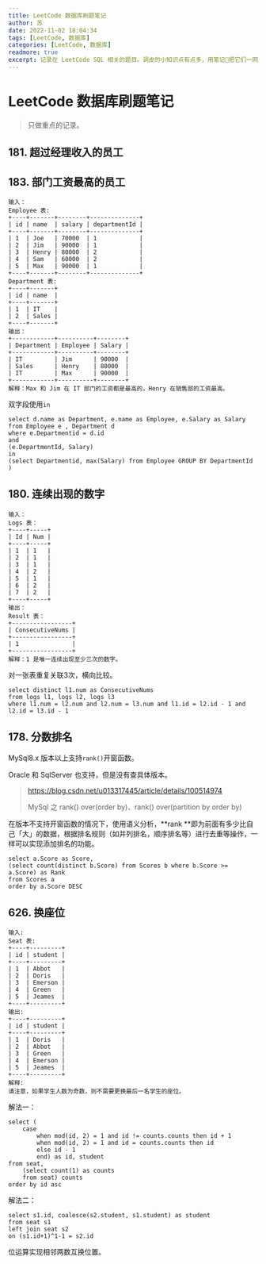 ```yaml
---
title: LeetCode 数据库刷题笔记
author: 苏
date: 2022-11-02 18:04:34
tags: [LeetCode, 数据库]
categories: [LeetCode, 数据库]
readmore: true
excerpt: 记录在 LeetCode SQL 相关的题目。调皮的小知识点有点多，用笔记📔把它们一网打尽！
---
```


# LeetCode 数据库刷题笔记

> 只做重点的记录。

## 181. 超过经理收入的员工

## 183. 部门工资最高的员工

```mysql
输入：
Employee 表:
+----+-------+--------+--------------+
| id | name  | salary | departmentId |
+----+-------+--------+--------------+
| 1  | Joe   | 70000  | 1            |
| 2  | Jim   | 90000  | 1            |
| 3  | Henry | 80000  | 2            |
| 4  | Sam   | 60000  | 2            |
| 5  | Max   | 90000  | 1            |
+----+-------+--------+--------------+
Department 表:
+----+-------+
| id | name  |
+----+-------+
| 1  | IT    |
| 2  | Sales |
+----+-------+
输出：
+------------+----------+--------+
| Department | Employee | Salary |
+------------+----------+--------+
| IT         | Jim      | 90000  |
| Sales      | Henry    | 80000  |
| IT         | Max      | 90000  |
+------------+----------+--------+
解释：Max 和 Jim 在 IT 部门的工资都是最高的，Henry 在销售部的工资最高。
```

双字段使用`in`

```
select d.name as Department, e.name as Employee, e.Salary as Salary
from Employee e , Department d
where e.Departmentid = d.id
and
(e.DepartmentId, Salary)
in
(select Departmentid, max(Salary) from Employee GROUP BY DepartmentId )
```

## 180. 连续出现的数字

```mysql
输入：
Logs 表：
+----+-----+
| Id | Num |
+----+-----+
| 1  | 1   |
| 2  | 1   |
| 3  | 1   |
| 4  | 2   |
| 5  | 1   |
| 6  | 2   |
| 7  | 2   |
+----+-----+
输出：
Result 表：
+-----------------+
| ConsecutiveNums |
+-----------------+
| 1               |
+-----------------+
解释：1 是唯一连续出现至少三次的数字。
```

对一张表重复关联3次，横向比较。

```mysql
select distinct l1.num as ConsecutiveNums
from logs l1, logs l2, logs l3
where l1.num = l2.num and l2.num = l3.num and l1.id = l2.id - 1 and l2.id = l3.id - 1
```

## 178. 分数排名

MySql8.x 版本以上支持`rank()`开窗函数。

Oracle 和 SqlServer 也支持，但是没有查具体版本。

> https://blog.csdn.net/u013317445/article/details/100514974
>
> MySql 之 rank() over(order by)、rank() over(partition by order by)

在版本不支持开窗函数的情况下，使用语义分析，**rank **即为前面有多少比自己「大」的数据，根据排名规则（如并列排名，顺序排名等）进行去重等操作，一样可以实现添加排名的功能。

```mysql
select a.Score as Score,
(select count(distinct b.Score) from Scores b where b.Score >= a.Score) as Rank
from Scores a
order by a.Score DESC
```

## 626. 换座位

```mysql
输入:
Seat 表:
+----+---------+
| id | student |
+----+---------+
| 1  | Abbot   |
| 2  | Doris   |
| 3  | Emerson |
| 4  | Green   |
| 5  | Jeames  |
+----+---------+
输出:
+----+---------+
| id | student |
+----+---------+
| 1  | Doris   |
| 2  | Abbot   |
| 3  | Green   |
| 4  | Emerson |
| 5  | Jeames  |
+----+---------+
解释:
请注意，如果学生人数为奇数，则不需要更换最后一名学生的座位。
```

解法一：

```mysql
select (
    case
        when mod(id, 2) = 1 and id != counts.counts then id + 1
        when mod(id, 2) = 1 and id = counts.counts then id
        else id - 1
        end) as id, student
from seat,
    (select count(1) as counts
    from seat) counts
order by id asc
```

解法二：

```mysql
select s1.id, coalesce(s2.student, s1.student) as student
from seat s1
left join seat s2
on (s1.id+1)^1-1 = s2.id
```

位运算实现相邻两数互换位置。
